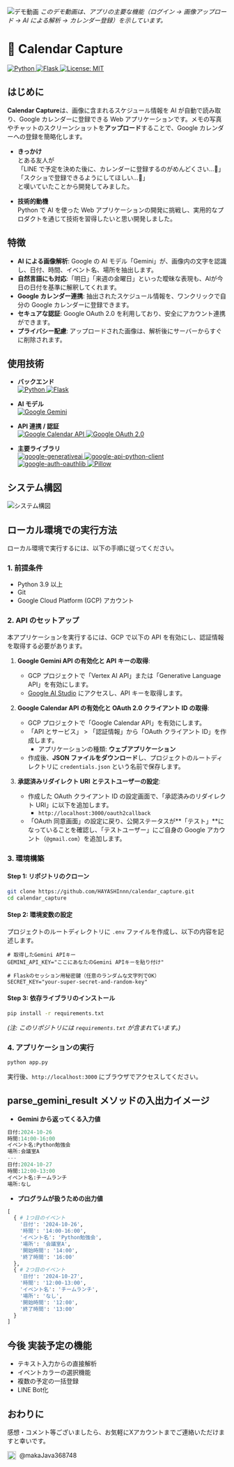 ![デモ動画](https://github.com/HAYASHInnn/calendar_capture/blob/main/docs/images/demo.gif)
_このデモ動画は、アプリの主要な機能（ログイン → 画像アップロード → AI による解析 → カレンダー登録）を示しています。_

# 📅 Calendar Capture

  <a href="https://www.python.org/" target="_blank" rel="noreferrer">
    <img src="https://img.shields.io/badge/Python-3.9+-3776AB.svg?style=for-the-badge&logo=python&logoColor=white" alt="Python">
  </a>
  <a href="https://flask.palletsprojects.com/" target="_blank" rel="noreferrer">
    <img src="https://img.shields.io/badge/Flask-2.x-000000.svg?style=for-the-badge&logo=flask&logoColor=white" alt="Flask">
  </a>
  <a href="LICENSE" target="_blank" rel="noreferrer">
    <img src="https://img.shields.io/badge/License-MIT-yellow.svg?style=for-the-badge" alt="License: MIT">
  </a>

## はじめに

**Calendar Capture**は、画像に含まれるスケジュール情報を AI が自動で読み取り、Google カレンダーに登録できる Web アプリケーションです。メモの写真やチャットのスクリーンショットを**アップロード**することで、Google カレンダーへの登録を簡略化します。

- **きっかけ**<br>
  とある友人が<br>
  「LINE で予定を決めた後に、カレンダーに登録するのがめんどくさい…🙂」<br>
  「スクショで登録できるようにしてほしい…🙂」<br>
  と嘆いていたことから開発してみました。

- **技術的動機**<br>
  Python で AI を使った Web アプリケーションの開発に挑戦し、実用的なプロダクトを通じて技術を習得したいと思い開発しました。

## 特徴

- **AI による画像解析**: Google の AI モデル「Gemini」が、画像内の文字を認識し、日付、時間、イベント名、場所を抽出します。
- **自然言語にも対応**:「明日」「来週の金曜日」といった曖昧な表現も、AIが今日の日付を基準に解釈してくれます。
- **Google カレンダー連携**: 抽出されたスケジュール情報を、ワンクリックで自分の Google カレンダーに登録できます。
- **セキュアな認証**: Google OAuth 2.0 を利用しており、安全にアカウント連携ができます。
- **プライバシー配慮**: アップロードされた画像は、解析後にサーバーからすぐに削除されます。

## 使用技術

- **バックエンド**<br>
  <a href="https://www.python.org/" target="_blank" rel="noreferrer">
  <img src="https://img.shields.io/badge/Python-3776AB?style=for-the-badge&logo=python&logoColor=white" alt="Python">
  </a>
  <a href="https://flask.palletsprojects.com/" target="_blank" rel="noreferrer">
  <img src="https://img.shields.io/badge/Flask-000000?style=for-the-badge&logo=flask&logoColor=white" alt="Flask">
  </a>

- **AI モデル**<br>
  <a href="https://ai.google.dev/" target="_blank" rel="noreferrer">
  <img src="https://img.shields.io/badge/Google%20Gemini-4285F4?style=for-the-badge&logo=google-gemini&logoColor=white" alt="Google Gemini">
  </a>

- **API 連携 / 認証**<br>
  <a href="https://developers.google.com/calendar" target="_blank" rel="noreferrer">
  <img src="https://img.shields.io/badge/Google%20Calendar%20API-4285F4?style=for-the-badge&logo=google-calendar&logoColor=white" alt="Google Calendar API">
  </a>
  <a href="https://developers.google.com/identity/protocols/oauth2" target="_blank" rel="noreferrer">
  <img src="https://img.shields.io/badge/OAuth%202.0-4285F4?style=for-the-badge&logo=google&logoColor=white" alt="Google OAuth 2.0">
  </a>

- **主要ライブラリ**<br>
  <a href="https://pypi.org/project/google-generativeai/" target="_blank" rel="noreferrer">
  <img src="https://img.shields.io/badge/google--generativeai-4A90E2?style=for-the-badge" alt="google-generativeai">
  </a>
  <a href="https://pypi.org/project/google-api-python-client/" target="_blank" rel="noreferrer">
  <img src="https://img.shields.io/badge/google--api--python--client-34A853?style=for-the-badge" alt="google-api-python-client">
  </a>
  <a href="https://pypi.org/project/google-auth-oauthlib/" target="_blank" rel="noreferrer">
  <img src="https://img.shields.io/badge/google--auth--oauthlib-EA4335?style=for-the-badge" alt="google-auth-oauthlib">
  </a>
  <a href="https://pypi.org/project/Pillow/" target="_blank" rel="noreferrer">
  <img src="https://img.shields.io/badge/Pillow-306998?style=for-the-badge" alt="Pillow">
  </a>

## システム構図
![システム構図](https://github.com/HAYASHInnn/calendar_capture/blob/main/docs/images/system-diagram.png)

## ローカル環境での実行方法

ローカル環境で実行するには、以下の手順に従ってください。

### 1. 前提条件

- Python 3.9 以上
- Git
- Google Cloud Platform (GCP) アカウント

### 2. API のセットアップ

本アプリケーションを実行するには、GCP で以下の API を有効にし、認証情報を取得する必要があります。

1.  **Google Gemini API の有効化と API キーの取得**:

    - GCP プロジェクトで「Vertex AI API」または「Generative Language API」を有効にします。
    - [Google AI Studio](https://aistudio.google.com/app/apikey) にアクセスし、API キーを取得します。

2.  **Google Calendar API の有効化と OAuth 2.0 クライアント ID の取得**:

    - GCP プロジェクトで「Google Calendar API」を有効にします。
    - 「API とサービス」 > 「認証情報」から「OAuth クライアント ID」を作成します。
      - アプリケーションの種類: **ウェブアプリケーション**
    - 作成後、**JSON ファイルをダウンロード**し、プロジェクトのルートディレクトリに `credentials.json` という名前で保存します。

3.  **承認済みリダイレクト URI とテストユーザーの設定**:
    - 作成した OAuth クライアント ID の設定画面で、「承認済みのリダイレクト URI」に以下を追加します。
      - `http://localhost:3000/oauth2callback`
    - 「OAuth 同意画面」の設定に戻り、公開ステータスが**「テスト」**になっていることを確認し、「テストユーザー」にご自身の Google アカウント（`@gmail.com`）を追加します。

### 3. 環境構築

#### Step 1: リポジトリのクローン

```bash
git clone https://github.com/HAYASHInnn/calendar_capture.git
cd calendar_capture
```

#### Step 2: 環境変数の設定

プロジェクトのルートディレクトリに `.env` ファイルを作成し、以下の内容を記述します。

```.env
# 取得したGemini APIキー
GEMINI_API_KEY="ここにあなたのGemini APIキーを貼り付け"

# Flaskのセッション用秘密鍵（任意のランダムな文字列でOK）
SECRET_KEY="your-super-secret-and-random-key"
```

#### Step 3: 依存ライブラリのインストール

```bash
pip install -r requirements.txt
```

_(注: このリポジトリには `requirements.txt` が含まれています。)_

### 4. アプリケーションの実行

```bash
python app.py
```

実行後、`http://localhost:3000` にブラウザでアクセスしてください。

## parse_gemini_result メソッドの入出力イメージ

- **Gemini から返ってくる入力値**<br>

```python
日付:2024-10-26
時間:14:00-16:00
イベント名:Python勉強会
場所:会議室A
---
日付:2024-10-27
時間:12:00-13:00
イベント名:チームランチ
場所:なし
```

- **プログラムが扱うための出力値**<br>

```python
[
  { # 1つ目のイベント
    '日付': '2024-10-26',
    '時間': '14:00-16:00',
    'イベント名': 'Python勉強会',
    '場所': '会議室A',
    '開始時間': '14:00',
    '終了時間': '16:00'
  },
  { # 2つ目のイベント
    '日付': '2024-10-27',
    '時間': '12:00-13:00',
    'イベント名': 'チームランチ',
    '場所': 'なし',
    '開始時間': '12:00',
    '終了時間': '13:00'
  }
]
```

## 今後 実装予定の機能

- テキスト入力からの直接解析
- イベントカラーの選択機能
- 複数の予定の一括登録
- LINE Bot化

## おわりに

感想・コメント等ございましたら、お気軽にXアカウントまでご連絡いただけますと幸いです。

<a href="https://x.com/makaJava368748" target="_blank" rel="noreferrer" style="display: inline-flex; align-items: center; text-decoration: none; color: inherit;">
  <img src="https://github.com/user-attachments/assets/5df37342-c70e-4e0d-b9cd-21e390c9069c" width="20px" alt="X(Twitter) Icon" style="margin-right: 8px;">
  <span>@makaJava368748</span>
</a>
